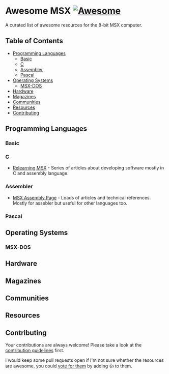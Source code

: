 # Awesome MSX [![Awesome](https://cdn.rawgit.com/sindresorhus/awesome/d7305f38d29fed78fa85652e3a63e154dd8e8829/media/badge.svg)](https://github.com/sindresorhus/awesome)

A curated list of awesome resources for the 8-bit MSX computer.

## Table of Contents

- [Programming Languages](#programming-languages)
  - [Basic](#basic)
  - [C](#c)
  - [Assembler](#assembler)
  - [Pascal](#pascal)
- [Operating Systems](#operating-systems)
  - [MSX-DOS](#msx-dos)
- [Hardware](#hardware)
- [Magazines](#magazines)
- [Communities](#communities)
- [Resources](#resources)
- [Contributing](#contributing)

## Programming Languages

### Basic

### C

* [Relearning MSX](http://www.lavandeira.net/relearning-msx/) - Series of articles about developing software mostly in C and assembly language.

### Assembler

* [MSX Assembly Page](http://map.grauw.nl/) - Loads of articles and technical references. Mostly for assebler but useful for other languages too.

### Pascal

## Operating Systems

### MSX-DOS

## Hardware

## Magazines

## Communities

## Resources

## Contributing

Your contributions are always welcome! Please take a look at the [contribution guidelines](https://github.com/fr3nd/awesome-msx/blob/master/CONTRIBUTING.md) first.

I would keep some pull requests open if I'm not sure whether the resources are awesome, you could [vote for them](https://github.com/fr3nd/awesome-msx/pulls) by adding :+1: to them.

